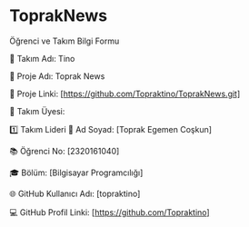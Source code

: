 # ToprakNews

Öğrenci ve Takım Bilgi Formu 
 
🎯 Takım Adı: 
Tino 
 
📱 Proje Adı: 
Toprak News 
 
🔗 Proje Linki: 
[https://github.com/Topraktino/ToprakNews.git] 
 
👥 Takım Üyesi: 
 
1️⃣ Takım Lideri 
👤 Ad Soyad: 
[Toprak Egemen Coşkun] 
 
📚 Öğrenci No: 
[2320161040] 
 
🎓 Bölüm: 
[Bilgisayar Programcılığı] 
 
🌐 GitHub Kullanıcı Adı: 
[topraktino] 
 
💻 GitHub Profil Linki: 
[https://github.com/Topraktino]
